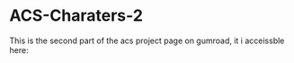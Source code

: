# ACS-Charaters-2
 This is the second part of the acs project page on gumroad, it i acceissble here:
